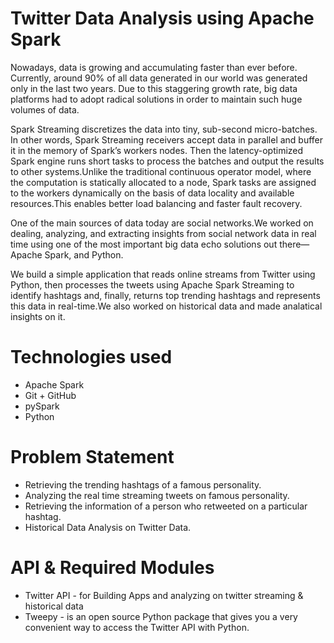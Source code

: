 # Twitter Data Analysis using Apache Spark

Nowadays, data is growing and accumulating faster than ever before. Currently, around 90% of all data generated in our world was generated only in the last two years. Due to this staggering growth rate, big data platforms had to adopt radical solutions in order to maintain such huge volumes of data.

Spark Streaming discretizes the data into tiny, sub-second micro-batches. In other words, Spark Streaming receivers accept data in parallel and buffer it in the memory of Spark’s workers nodes. Then the latency-optimized Spark engine runs short tasks to process the batches and output the results to other systems.Unlike the traditional continuous operator model, where the computation is statically allocated to a node, Spark tasks are assigned to the workers dynamically on the basis of data locality and available resources.This enables better load balancing and faster fault recovery.

One of the main sources of data today are social networks.We worked on dealing, analyzing, and extracting insights from social network data in real time using one of the most important big data echo solutions out there—Apache Spark, and Python.

We build a simple application that reads online streams from Twitter using Python, then processes the tweets using Apache Spark Streaming to identify hashtags and, finally, returns top trending hashtags and represents this data in real-time.We also worked on historical data and made analatical insights on it.

# Technologies used

- Apache Spark
- Git + GitHub
- pySpark
- Python

# Problem Statement

- Retrieving the trending hashtags of a famous personality.
- Analyzing the real time streaming tweets on famous personality.
- Retrieving the information of a person who retweeted on a particular hashtag.
- Historical Data Analysis on Twitter Data.

# API & Required Modules

- Twitter API - for Building Apps and analyzing on twitter streaming & historical data
- Tweepy - is an open source Python package that gives you a very convenient way to access the Twitter API with Python.
